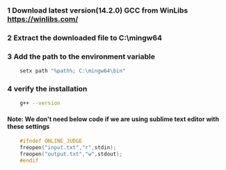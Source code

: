 ### 1 Download latest version(14.2.0) GCC from WinLibs https://winlibs.com/

### 2 Extract the downloaded file to C:\mingw64

### 3 Add the path to the environment variable
```bash
    setx path "%path%; C:\mingw64\bin"
```
### 4 verify the installation
```bash
    g++ --version
```

#### Note: We don't need below code if we are using sublime text editor with these settings
```cpp
    #ifndef ONLINE_JUDGE
    freopen("input.txt","r",stdin);
    freopen("output.txt","w",stdout);
    #endif 
```